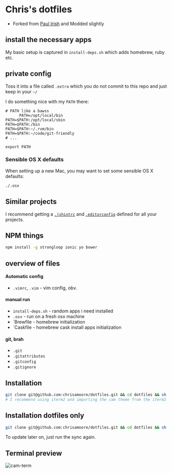 # Chris's dotfiles
- Forked from [Paul Irish](https://github.com/paulirish/dotfiles) and Modded slightly

## install the necessary apps

My basic setup is captured in `install-deps.sh` which adds homebrew, ruby etc.

## private config

Toss it into a file called `.extra` which you do not commit to this repo and just keep in your `~/`

I do something nice with my `PATH` there:

```shell
# PATH like a bawss
      PATH=/opt/local/bin
PATH=$PATH:/opt/local/sbin
PATH=$PATH:/bin
PATH=$PATH:~/.rvm/bin
PATH=$PATH:~/code/git-friendly
# ...

export PATH
```

### Sensible OS X defaults

When setting up a new Mac, you may want to set some sensible OS X defaults:

```bash
./.osx
```

## Similar projects

I recommend getting a [`.jshintrc`](https://github.com/jshint/node-jshint/blob/master/.jshintrc) and [`.editorconfig`](http://editorconfig.org/) defined for all your projects.


## NPM things

```bash
npm install -g strongloop ionic yo bower
```

## overview of files

####  Automatic config
* `.vimrc`, `.vim` - vim config, obv.

#### manual run
* `install-deps.sh` - random apps i need installed
* `.osx` - run on a fresh osx machine
* `Brewfile - homebrew initialization
* `Caskfile - homebrew cask install apps initialization

#### git, brah
* `.git`
* `.gitattributes`
* `.gitconfig`
* `.gitignore`


## Installation 

```bash
git clone git@github.com:chrisamoore/dotfiles.git && cd dotfiles && sh ./install_deps.sh
# I recommend using iterm2 and importing the cam theme from the iterm2 dir in the repo
```

## Installation dotfiles only

```bash
git clone git@github.com:chrisamoore/dotfiles.git && cd dotfiles && sh ./sync_dotfiles.sh
```

To update later on, just run the sync again.

## Terminal preview
![cam-term](http://camdesigns.net/images/term-cam.png)
